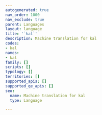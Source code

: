 ```yaml
---
autogenerated: true
nav_order: 1000
nav_exclude: true
parent: Languages
layout: language
title: '`kal`'
description: Machine translation for kal
codes:
- kal
names:
- kal
family: []
scripts: []
typology: []
territories: []
supported_apis: []
supported_qe_apis: []
seo:
  name: Machine translation for kal
  type: Language

---
```


